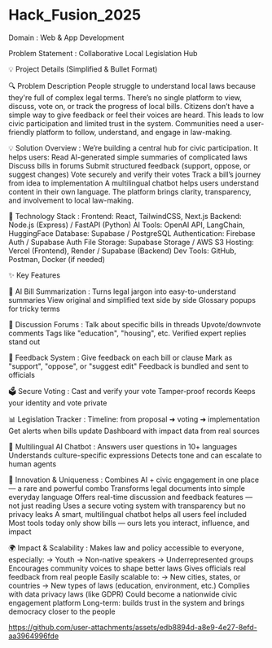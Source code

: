 # Hack_Fusion_2025

Domain : Web & App Development

Problem Statement : Collaborative Local Legislation Hub

💡 Project Details (Simplified & Bullet Format)

🔍 Problem Description
    People struggle to understand local laws because they're full of complex legal terms.
    There’s no single platform to view, discuss, vote on, or track the progress of local bills.
    Citizens don’t have a simple way to give feedback or feel their voices are heard.
    This leads to low civic participation and limited trust in the system.
    Communities need a user-friendly platform to follow, understand, and engage in law-making.

💡 Solution Overview : 
    We’re building a central hub for civic participation.
    It helps users:
    Read AI-generated simple summaries of complicated laws
    Discuss bills in forums
    Submit structured feedback (support, oppose, or suggest changes)
    Vote securely and verify their votes
    Track a bill’s journey from idea to implementation
    A multilingual chatbot helps users understand content in their own language.
    The platform brings clarity, transparency, and involvement to local law-making.

🤖 Technology Stack : 
    Frontend: React, TailwindCSS, Next.js
    Backend: Node.js (Express) / FastAPI (Python)
    AI Tools: OpenAI API, LangChain, HuggingFace
    Database: Supabase / PostgreSQL
    Authentication: Firebase Auth / Supabase Auth
    File Storage: Supabase Storage / AWS S3
    Hosting: Vercel (Frontend), Render / Supabase (Backend)
    Dev Tools: GitHub, Postman, Docker (if needed)


✨ Key Features

🧠 AI Bill Summarization : 
    Turns legal jargon into easy-to-understand summaries
    View original and simplified text side by side
    Glossary popups for tricky terms

💬 Discussion Forums : 
    Talk about specific bills in threads
    Upvote/downvote comments
    Tags like "education", "housing", etc.
    Verified expert replies stand out

📝 Feedback System : 
    Give feedback on each bill or clause
    Mark as "support", "oppose", or "suggest edit"
    Feedback is bundled and sent to officials

🗳 Secure Voting : 
    Cast and verify your vote
    Tamper-proof records
    Keeps your identity and vote private

📊 Legislation Tracker : 
    Timeline: from proposal ➜ voting ➜ implementation
    Get alerts when bills update
    Dashboard with impact data from real sources

🤖 Multilingual AI Chatbot : 
    Answers user questions in 10+ languages
    Understands culture-specific expressions
    Detects tone and can escalate to human agents

🌟 Innovation & Uniqueness : 
    Combines AI + civic engagement in one place — a rare and powerful combo
    Transforms legal documents into simple everyday language
    Offers real-time discussion and feedback features — not just reading
    Uses a secure voting system with transparency but no privacy leaks
    A smart, multilingual chatbot helps all users feel included
    Most tools today only show bills — ours lets you interact, influence, and impact

🌍 Impact & Scalability : 
    Makes law and policy accessible to everyone, especially:
    -> Youth
    -> Non-native speakers
    -> Underrepresented groups
    Encourages community voices to shape better laws
    Gives officials real feedback from real people
    Easily scalable to:
    -> New cities, states, or countries
    -> New types of laws (education, environment, etc.)
    Complies with data privacy laws (like GDPR)
    Could become a nationwide civic engagement platform
    Long-term: builds trust in the system and brings democracy closer to the people



https://github.com/user-attachments/assets/edb8894d-a8e9-4e27-8efd-aa3964996fde


    

